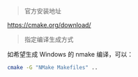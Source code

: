 > 官方安装地址

https://cmake.org/download/

> 指定编译生成方式

如希望生成 Windows 的 nmake 编译，可以：

```bash
cmake -G "NMake Makefiles" ..
```
